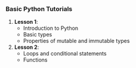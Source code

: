 ### Basic Python Tutorials
1. **Lesson 1**:
    - Introduction to Python
    - Basic types
    - Properties of mutable and immutable types
2. **Lesson 2**:
    - Loops and conditional statements
    - Functions

